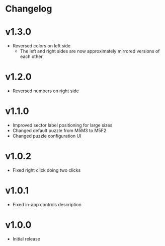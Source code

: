 # Changelog

# v1.3.0

- Reversed colors on left side
    - The left and right sides are now approximately mirrored versions of each other

# v1.2.0

- Reversed numbers on right side

# v1.1.0

- Improved sector label positioning for large sizes
- Changed default puzzle from M5M3 to M5F2
- Changed puzzle configuration UI

# v1.0.2

- Fixed right click doing two clicks

# v1.0.1

- Fixed in-app controls description

# v1.0.0

- Initial release
